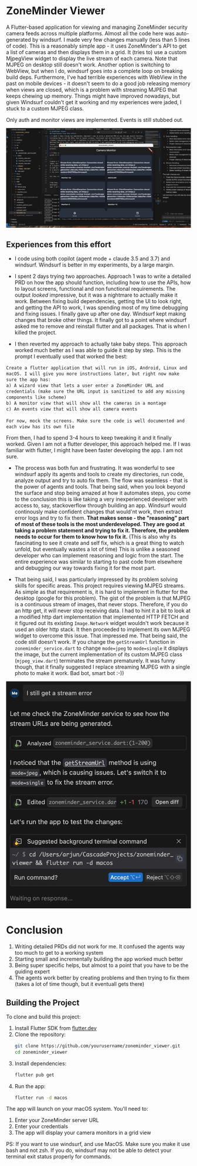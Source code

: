 
# ZoneMinder Viewer

A Flutter-based application for viewing and managing ZoneMinder security camera feeds across multiple platforms. Almost all the code here was auto-generated by windsurf. I made very few changes manually (less than 5 lines of code). This is a reasonably simple app - it uses ZoneMinder's API to get a list of cameras and then displays them in a grid. It (tries to) use a custom MjpegView widget to display the live stream of each camera. Note that MJPEG on desktop still doesn't work. Another option is switching to WebView, but when I do, windsurf goes into a complete loop on breaking build deps. Furthermore, I've had terrible experiences with WebView in the past on mobile devices - it doesn't seem to do a good job releasing memory when views are closed, which is a problem with streaming MJPEG that keeps chewing up memory. Things might have improved nowadays, but given Windsurf couldn't get it working and my experiences were jaded, I stuck to a custom MJPEG class.

Only auth and monitor views are implemented. Events is still stubbed out.

![](images/project.png?raw=true)

## Experiences from this effort

* I code using both copilot (agent mode + claude 3.5 and 3.7) and windsurf. Windsurf is better in my experiments, by a large margin.

* I spent 2 days trying two approaches. Approach 1 was to write a detailed PRD on how the app should function, including how to use the APIs, how to layout screens, functional and non functional requirements. The output _looked_ impressive, but it was a nightmare to actually make it work. Between fixing build dependencies, getting the UI to look right, and getting the API to work, I was spending most of my time debugging and fixing issues. I finally gave up after one day. Windsurf kept making changes that broke other things. It finally got to a point where windsurf asked me to remove and reinstall flutter and all packages. That is when I killed the project. 

* I then reverted my approach to actually take baby steps. This approach worked much better as I was able to guide it step by step. This is the prompt I eventually used that worked the best:

```
Create a flutter application that will run in iOS, Android, Linux and macOS. I will give you more instructions later, but right now make sure the app has:
a) A wizard view that lets a user enter a ZoneMinder URL and credentials (make sure the URL input is sanitized to add any missing components like scheme)
b) A monitor view that will show all the cameras in a montage
c) An events view that will show all camera events

For now, mock the screens. Make sure the code is well documented and each view has its own file
```

From then, I had to spend 3-4 hours to keep tweaking it and it finally worked. Given I am not a flutter developer, this approach helped me. If I was familiar with flutter, I might have been faster developing the app. I am not sure.


* The process was both fun and frustrating. It was wonderful to see windsurf apply its agents and tools to create my directories, run code, analyze output and try to auto fix them. The flow was seamless - that is the power of agents and tools. That being said, when you look beyond the surface and stop being amazed at how it automates steps, you come to the conclusion this is like taking a very inexperienced developer with access to, say, stackoverflow through building an app. Windsurf would continously make confident changes that would'nt work, then extract error logs and try to fix them. **That makes sense - the "reasoning" part of most of these tools is the most underdeveloped. They are good at taking a problem statement and trying to fix it. Therefore, the problem needs to occur for them to know how to fix it.** (This is also why its fascinating to see it create and self fix, which is a great thing to watch unfold, but eventually wastes a lot of time) This is unlike a seasoned developer who can implement reasoning and logic from the start. The entire experience was similar to starting to past code from elsewhere and debugging our way towards fixing it for the most part.

* That being said, I was particularly impressed by its problem solving skills for specific areas. This project requires viewing MJPEG streams. As simple as that requirement is, it is hard to implement in flutter for the desktop (google for this problem). The gist of the problem is that MJPEG is a continuous stream of images, that never stops. Therefore, if you do an http get, it will never stop receiving data. I had to hint it a bit to look at a modified http dart implementation that implemented HTTP FETCH and it figured out its existing `Image.Network` widget wouldn't work because it used an older http stack. It then proceeded to implement its own MJPEG widget to overcome this issue. That impressed me. That being said, the code still doesn't work. If you change the `getStreamUrl` function in `zoneminder_service.dart` to change `mode=jpeg` to `mode=single` it displays the image, but the current implementation of its custom MJPEG class (`mjpeg_view.dart`) terminates the stream prematurely. It was funny though, that it finally suggested I replace streaming MJPEG with a single photo to make it work. Bad bot, smart bot :-))

![](images/funny.png?raw=true)



# Conclusion
1. Writing detailed PRDs did not work for me. It confused the agents way too much to get to a working system
2. Starting small and incrementally building the app worked much better
3. Being super specific helps, but almost to a point that you have to be the guiding expert
4. The agents work better by creating problems and then trying to fix them (takes a lot of time though, but it eventuall gets there)

## Building the Project

To clone and build this project:

1. Install Flutter SDK from [flutter.dev](https://flutter.dev/docs/get-started/install)
2. Clone the repository:
   ```bash
   git clone https://github.com/yourusername/zoneminder_viewer.git
   cd zoneminder_viewer
   ```
3. Install dependencies:
   ```bash
   flutter pub get
   ```
4. Run the app:
   ```bash
   flutter run -d macos
   ```

The app will launch on your macOS system. You'll need to:
1. Enter your ZoneMinder server URL
2. Enter your credentials
3. The app will display your camera monitors in a grid view

PS: If you want to use windsurf, and use MacOS. Make sure you make it use bash and not zsh. If you do, windsurf may not be able to detect your terminal exit status properly for commands.